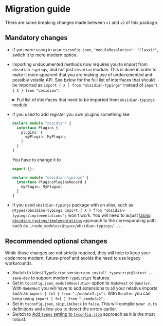 # Migration guide

There are some breaking changes made between `v1` and `v2` of this package.

## Mandatory changes

- If you were using in your `tsconfig.json`, `"moduleResolution": "Classic"`, switch it to more modern option.
- Importing undocumented methods now requires you to import from `obsidian-typings`, and not just `obsidian` module. This is done in order to make it more apparent that you are making use of undocumented and possibly volatile API. See below for the full list of interfaces that should be imported as `import { X } from "obsidian-typings"` instead of `import { X } from "obsidian"`:

  <details>
    <summary>Full list of interfaces that need to be imported from <code>obsidian-typings</code> module</summary>
    <pre><code>AbstractSearchComponent
  Account
  AppMenuBarManager
  AppVaultConfig
  AppVaultConfigHotkeysRecord
  AudioRecorderPluginInstance
  BacklinkPluginInstance
  BaseEditor
  BookmarksPluginInstance
  CanvasConnection
  CanvasLeaf
  CanvasNode
  CanvasPluginInstance
  CanvasView
  ClipBoardManager
  CommandPalettePluginInstance
  Commands
  CommandsCommandsRecord
  CommandsEditorCommandsRecord
  ConfigItem
  CustomArrayDict
  CustomArrayDictDataRecord
  CustomCSS
  CustomCSSThemesRecord
  CustomCSSUpdatesRecord
  DailyNotesPluginInstance
  DataAdapterFilesRecord
  DataAdapterWatchersRecord
  Draggable
  DragManager
  DragStartEvent
  DropResult
  EditorSearchComponent
  EditorStatusPluginInstance
  EditorSuggests
  EmbedContext
  EmbeddableConstructor
  EmbeddedEditorView
  EmbedRegistry
  EmbedRegistryEmbedByExtensionRecord
  FileCacheEntry
  FileEntry
  FileExplorerLeaf
  FileExplorerPluginInstance
  FileExplorerView
  FileExplorerViewFileItemsRecord
  FileRecoveryPluginInstance
  FileSuggest
  FileSuggestManager
  FileTreeItem
  FoldInfo
  FoldManager
  FootnoteCache
  GlobalSearchLeaf
  GlobalSearchPluginInstance
  GraphPluginInstance
  HotkeyManager
  HotkeyManagerCustomKeysRecord
  HotkeyManagerDefaultKeysRecord
  HotkeysSettingTab
  HoverLinkEvent
  IFramedMarkdownEditor
  ImportedAttachments
  InfinityScroll
  InternalPlugin
  InternalPluginInstance
  InternalPluginNameInstancesMapping
  InternalPluginNameType
  InternalPlugins
  InternalPluginsConfigRecord
  KeyScope
  LeafEntry
  LinkChangeUpdate
  LinkUpdate
  LinkUpdaters
  LoadProgress
  MarkdownBaseView
  MarkdownImporterPluginInstance
  MarkdownScrollableEditView
  MenuSubmenuConfigRecord
  MetadataCacheFileCacheRecord
  MetadataCacheMetadataCacheRecord
  MetadataEditor
  MetadataEditorProperty
  MetadataTypeManager
  MetadataTypeManagerPropertiesRecord
  MetadataTypeManagerRegisteredTypeWidgetsRecord
  MetadataTypeManagerTypesRecord
  MetadataWidget
  MobileNavbar
  MobileToolbar
  NoteComposerPluginInstance
  ObsidianDOM
  ObsidianTouchEvent
  OutgoingLinkPluginInstance
  OutlinePluginInstance
  PagePreviewPluginInstance
  Plugins
  PluginsManifestsRecord
  PluginsPluginsRecord
  PluginUpdateManifest
  PositionedReference
  PropertiesPluginInstance
  PropertyEntryData
  PropertyInfo
  PropertyRenderContext
  PropertyWidget
  PropertyWidgetType
  PublishPluginInstance
  RandomNotePluginInstance
  ReadViewRenderer
  RecentFileTracker
  RendererSection
  Runnable
  SearchCursor
  SerializedWorkspace
  SerializedWorkspaceLeftRibbonHiddenItemsRecord
  SlashCommandPluginInstance
  SlidesPluginInstance
  StarredPluginInstance
  StateHistory
  SuggestionContainer
  SwitcherPluginInstance
  SyncPluginInstance
  TableCell
  TableCellEditor
  TableEditor
  TagPanePluginInstance
  TemplatesPluginInstance
  ThemeManifest
  Token
  Tree
  TreeItem
  TreeNode
  VaultFileMapRecord
  ViewRegistry
  ViewRegistryTypeByExtensionRecord
  ViewRegistryViewByTypeRecord
  WeakMapWrapper
  WidgetEditorView
  WindowSelection
  WordCountPluginInstance
  WorkspaceHoverLinkSourcesRecord
  WorkspacesPluginInstance
  ZkPrefixerPluginInstance
  </code></pre>
  </details>

- If you used to add register you own plugins something like

    ```ts
    declare module "obsidian" {
      interface Plugins {
        plugins: {
          myPlugin: MyPlugin;
        }
      }
    }
    ```

    You have to change it to

    ```ts
    export {};

    declare module "obsidian-typings" {
      interface PluginsPluginsRecord {
        myPlugin: MyPlugin;
      }
    }
    ```

- If you used `obsidian-typings` package with an alias, such as `@types/obsidian-typings`, `import { X } from "obsidian-typings/implementations";` won't work. You will need to adjust [Using `obsidian-typings/implementations`](README.md#using-obsidian-typings-implementations) approach to the corresponding path such as `./node_modules/@types/obsidian-typings/...`.

## Recommended optional changes

While those changes are not strictly required, they will help to keep your code more modern, future-proof and avoids the need to use legacy workarounds.

- Switch to latest `TypeScript` version `npm install typescript@latest --save-dev` to support modern `TypeScript` features.
- Set in `tsconfig.json`, `moduleResolution` option to `NodeNext` or `Bundler`. With `NodeNext` you will have to add extensions to all your relative imports such as `import { fn1 } from "./module2.js";`. With `Bundler` you can keep using `import { fn1 } from "./module2";`
- Set in `tsconfig.json`, `skipLibCheck` to `false`. This will compile your `.d.ts` definitions and allow you to detect the errors earlier.
- Switch to [Add `types` setting to `tsconfig.json`](README.md#add-types-setting-to-tsconfig-json) approach as it is the most robust.
